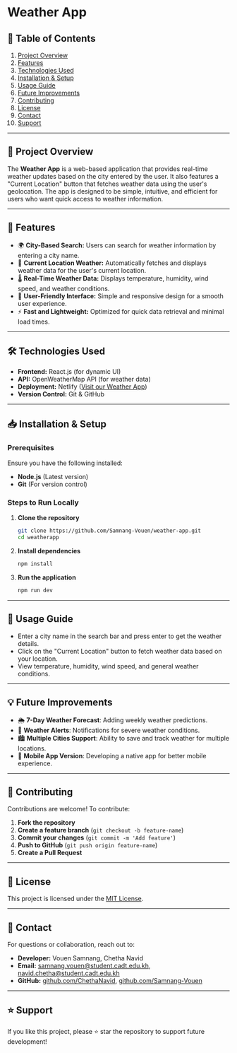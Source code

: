 # Weather App

## 📌 Table of Contents
1. [Project Overview](#-project-overview)
2. [Features](#-features)
3. [Technologies Used](#-technologies-used)
4. [Installation & Setup](#-installation--setup)
5. [Usage Guide](#-usage-guide)
6. [Future Improvements](#-future-improvements)
7. [Contributing](#-contributing)
8. [License](#-license)
9. [Contact](#-contact)
10. [Support](#-support)

---

## 📌 Project Overview
The **Weather App** is a web-based application that provides real-time weather updates based on the city entered by the user. It also features a "Current Location" button that fetches weather data using the user's geolocation. The app is designed to be simple, intuitive, and efficient for users who want quick access to weather information.

---

## 🚀 Features
 - 🌍 **City-Based Search:** Users can search for weather information by entering a city name.
 - 📍 **Current Location Weather:** Automatically fetches and displays weather data for the user's current location.
 - 🌡 **Real-Time Weather Data:** Displays temperature, humidity, wind speed, and weather conditions.
 - 🎨 **User-Friendly Interface:** Simple and responsive design for a smooth user experience.
 - ⚡ **Fast and Lightweight:** Optimized for quick data retrieval and minimal load times.

---

## 🛠️ Technologies Used
- **Frontend:** React.js (for dynamic UI)
- **API:** OpenWeatherMap API (for weather data)
- **Deployment:** Netlify ([Visit our Weather App](https://weather-app-cadt-sn.netlify.app/))
- **Version Control:** Git & GitHub

---

## 📥 Installation & Setup
### Prerequisites
Ensure you have the following installed:
- **Node.js** (Latest version)
- **Git** (For version control)

### Steps to Run Locally
1. **Clone the repository**
   ```bash
   git clone https://github.com/Samnang-Vouen/weather-app.git
   cd weatherapp
   ```
2. **Install dependencies**
   ```bash
   npm install
   ```
3. **Run the application**
   ```bash
   npm run dev
   ```
---

## 📌 Usage Guide
- Enter a city name in the search bar and press enter to get the weather details.
- Click on the "Current Location" button to fetch weather data based on your location.
- View temperature, humidity, wind speed, and general weather conditions.

---

## 💡 Future Improvements
 - 🌦 **7-Day Weather Forecast**: Adding weekly weather predictions.
 - 🔔 **Weather Alerts**: Notifications for severe weather conditions.
 - 🏙 **Multiple Cities Support**: Ability to save and track weather for multiple locations.
 - 📱 **Mobile App Version**: Developing a native app for better mobile experience.

---

## 🤝 Contributing
Contributions are welcome! To contribute:
1. **Fork the repository**
2. **Create a feature branch** (`git checkout -b feature-name`)
3. **Commit your changes** (`git commit -m 'Add feature'`)
4. **Push to GitHub** (`git push origin feature-name`)
5. **Create a Pull Request**

---

## 📜 License
This project is licensed under the [MIT License](LICENSE).

---

## 💬 Contact
For questions or collaboration, reach out to:
- **Developer:** Vouen Samnang, Chetha Navid
- **Email:** samnang.vouen@student.cadt.edu.kh, navid.chetha@student.cadt.edu.kh
- **GitHub:** [github.com/ChethaNavid](https://github.com/ChethaNavid), [github.com/Samnang-Vouen](https://github.com/Samnang-Vouen)

---

## ⭐ Support
If you like this project, please ⭐ star the repository to support future development!

